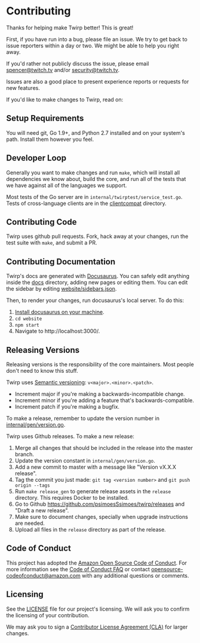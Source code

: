 # Contributing #

Thanks for helping make Twirp better! This is great!

First, if you have run into a bug, please file an issue. We try to get back to
issue reporters within a day or two. We might be able to help you right away.

If you'd rather not publicly discuss the issue, please email spencer@twitch.tv
and/or security@twitch.tv.

Issues are also a good place to present experience reports or requests for new
features.

If you'd like to make changes to Twirp, read on:

## Setup Requirements ##

You will need git, Go 1.9+, and Python 2.7 installed and on your system's path.
Install them however you feel.

## Developer Loop ##

Generally you want to make changes and run `make`, which will install all
dependencies we know about, build the core, and run all of the tests that we
have against all of the languages we support.

Most tests of the Go server are in `internal/twirptest/service_test.go`. Tests
of cross-language clients are in the [clientcompat](./clientcompat) directory.

## Contributing Code ##

Twirp uses github pull requests. Fork, hack away at your changes, run the test
suite with `make`, and submit a PR.

## Contributing Documentation ##

Twirp's docs are generated with [Docusaurus](https://docusaurus.io/). You can
safely edit anything inside the [docs](./docs) directory, adding new pages or
editing them. You can edit the sidebar by editing
[website/sidebars.json](./website/sidebars.json).

Then, to render your changes, run docusaurus's local server. To do this:

 1. [Install docusaurus on your machine](https://docusaurus.io/docs/en/installation.html).
 2. `cd website`
 3. `npm start`
 4. Navigate to http://localhost:3000/.

## Releasing Versions ##

Releasing versions is the responsibility of the core maintainers. Most people
don't need to know this stuff.

Twirp uses [Semantic versioning](http://semver.org/): `v<major>.<minor>.<patch>`.

 * Increment major if you're making a backwards-incompatible change.
 * Increment minor if you're adding a feature that's backwards-compatible.
 * Increment patch if you're making a bugfix.

To make a release, remember to update the version number in
[internal/gen/version.go](./internal/gen/version.go).

Twirp uses Github releases. To make a new release:
 1. Merge all changes that should be included in the release into the master
    branch.
 2. Update the version constant in `internal/gen/version.go`.
 3. Add a new commit to master with a message like "Version vX.X.X release".
 4. Tag the commit you just made: `git tag <version number>` and `git push
    origin --tags`
 5. Run `make release_gen` to generate release assets in the `release`
    directory. This requires Docker to be installed.
 6. Go to Github https://github.com/psimoesSsimoes/twirp/releases and
    "Draft a new release".
 7. Make sure to document changes, specially when upgrade instructions are
    needed.
 8. Upload all files in the `release` directory as part of the release.


## Code of Conduct
This project has adopted the [Amazon Open Source Code of Conduct](https://aws.github.io/code-of-conduct).
For more information see the [Code of Conduct FAQ](https://aws.github.io/code-of-conduct-faq) or contact
opensource-codeofconduct@amazon.com with any additional questions or comments.


## Licensing

See the [LICENSE](https://github.com/psimoesSsimoes/twirp/blob/master/LICENSE) file for our project's licensing. We will ask you to confirm the licensing of your contribution.

We may ask you to sign a [Contributor License Agreement (CLA)](http://en.wikipedia.org/wiki/Contributor_License_Agreement) for larger changes.
